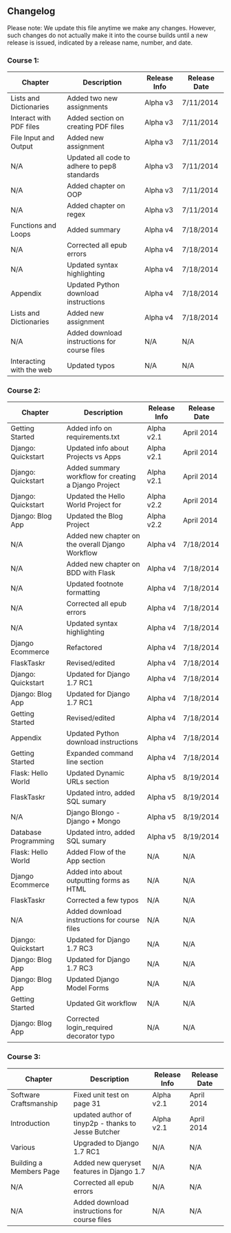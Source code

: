 ## Changelog

Please note: We update this file anytime we make any changes. However, such changes do not actually make it into the course builds until a new release is issued, indicated by a release name, number, and date.

### Course 1:

| Chapter                   | Description                                   | Release Info  | Release Date  |
|---------------------------|-----------------------------------------------|---------------|---------------|
| Lists and Dictionaries    | Added two new assignments                     | Alpha v3      | 7/11/2014     |
| Interact with PDF files   | Added section on creating PDF files           | Alpha v3      | 7/11/2014     |
| File Input and Output     | Added new assignment                          | Alpha v3      | 7/11/2014     |
| N/A                       | Updated all code to adhere to pep8 standards  | Alpha v3      | 7/11/2014     |
| N/A                       | Added chapter on OOP                          | Alpha v3      | 7/11/2014     |
| N/A                       | Added chapter on regex                        | Alpha v3      | 7/11/2014     |
| Functions and Loops       | Added summary                                 | Alpha v4      | 7/18/2014     |
| N/A                       | Corrected all epub errors                     | Alpha v4      | 7/18/2014     |
| N/A                       | Updated syntax highlighting                   | Alpha v4      | 7/18/2014     |
| Appendix                  | Updated Python download instructions          | Alpha v4      | 7/18/2014     |
| Lists and Dictionaries    | Added new assignment                          | Alpha v4      | 7/18/2014     |
| N/A                       | Added download instructions for course files  | N/A           | N/A           |
| Interacting with the web  | Updated typos                                 | N/A           | N/A           |

### Course 2:

| Chapter              | Description                                          | Release Info | Release Date |
|----------------------|------------------------------------------------------|--------------|--------------|
| Getting Started      | Added info on requirements.txt                       | Alpha v2.1   | April 2014   |
| Django: Quickstart   | Updated info about Projects vs Apps                  | Alpha v2.1   | April 2014   |
| Django: Quickstart   | Added summary workflow for creating a Django Project | Alpha v2.1   | April 2014   |
| Django: Quickstart   | Updated the Hello World Project for 				  | Alpha v2.2   | April 2014   |
| Django: Blog App     | Updated the Blog Project 							  | Alpha v2.2   | April 2014   |
| N/A                  | Added new chapter on the overall Django Workflow     | Alpha v4     | 7/18/2014    |
| N/A                  | Added new chapter on BDD with Flask                  | Alpha v4     | 7/18/2014    |
| N/A                  | Updated footnote formatting                          | Alpha v4     | 7/18/2014    |
| N/A                  | Corrected all epub errors                            | Alpha v4     | 7/18/2014    |
| N/A                  | Updated syntax highlighting                          | Alpha v4     | 7/18/2014    |
| Django Ecommerce     | Refactored                                           | Alpha v4     | 7/18/2014    |
| FlaskTaskr           | Revised/edited                                       | Alpha v4     | 7/18/2014    |
| Django: Quickstart   | Updated for Django 1.7 RC1                           | Alpha v4     | 7/18/2014    |
| Django: Blog App     | Updated for Django 1.7 RC1                           | Alpha v4     | 7/18/2014    |
| Getting Started      | Revised/edited                                       | Alpha v4     | 7/18/2014    |
| Appendix             | Updated Python download instructions                 | Alpha v4     | 7/18/2014    |
| Getting Started      | Expanded command line section                        | Alpha v4     | 7/18/2014    |
| Flask: Hello World   | Updated Dynamic URLs section                         | Alpha v5     | 8/19/2014    |
| FlaskTaskr           | Updated intro, added SQL sumary                      | Alpha v5     | 8/19/2014    |
| N/A                  | Django Blongo - Django + Mongo                       | Alpha v5     | 8/19/2014    |
| Database Programming | Updated intro, added SQL sumary                      | Alpha v5     | 8/19/2014    |
| Flask: Hello World   | Added Flow of the App section                        | N/A          | N/A          |
| Django Ecommerce     | Added into about outputting forms as HTML            | N/A          | N/A          |
| FlaskTaskr           | Corrected a few typos                                | N/A          | N/A          |
| N/A                  | Added download instructions for course files         | N/A          | N/A          |
| Django: Quickstart   | Updated for Django 1.7 RC3                           | N/A          | N/A          |
| Django: Blog App     | Updated for Django 1.7 RC3                           | N/A          | N/A          |
| Django: Blog App     | Updated Django Model Forms                           | N/A          | N/A          |
| Getting Started      | Updated Git workflow                                 | N/A          | N/A          |
| Django: Blog App     | Corrected login_required decorator typo              | N/A          | N/A          |

### Course 3:

| Chapter                 | Description                                         | Release Info | Release Date |
|-------------------------|-----------------------------------------------------|--------------|--------------|
| Software Craftsmanship  | Fixed unit test on page 31                          | Alpha v2.1   | April 2014   |
| Introduction            | updated author of tinyp2p - thanks to Jesse Butcher | Alpha v2.1   | April 2014   |
| Various                 | Upgraded to Django 1.7 RC1                          | N/A          | N/A          |
| Building a Members Page | Added new queryset features in Django 1.7           | N/A          | N/A          |
| N/A                     | Corrected all epub errors                           | N/A          | N/A          |
| N/A                     | Added download instructions for course files        | N/A          | N/A          |
